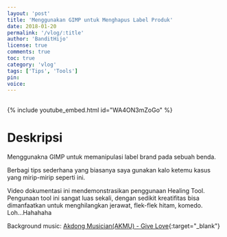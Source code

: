 ```yaml
---
layout: 'post'
title: 'Menggunakan GIMP untuk Menghapus Label Produk'
date: 2018-01-20
permalink: '/vlog/:title'
author: 'BanditHijo'
license: true
comments: true
toc: true
category: 'vlog'
tags: ['Tips', 'Tools']
pin:
voice:
---
```


<div style="margin-top:30px;"></div>

{% include youtube_embed.html id="WA4ON3mZoGo" %}

# Deskripsi

Menggunakna GIMP untuk memanipulasi label brand pada sebuah benda.

Berbagi tips sederhana yang biasanya saya gunakan kalo ketemu kasus yang mirip-mirip seperti ini.

Video dokumentasi ini mendemonstrasikan penggunaan Healing Tool.
Pengunaan tool ini sangat luas sekali, dengan sedikit kreatifitas bisa dimanfaatkan untuk menghilangkan jerawat, flek-flek hitam, komedo.
Loh...Hahahaha

Background music:
[Akdong Musician(AKMU) - Give Love](https://youtu.be/x2XX3cNW4K0){:target="_blank"}
